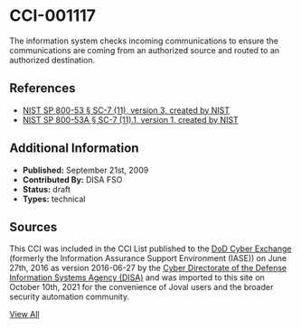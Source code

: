 # CCI-001117

The information system checks incoming communications to ensure the communications are coming from an authorized source and routed to an authorized destination.

## References ##

* [NIST SP 800-53 § SC-7 (11), version 3, created by NIST](http://csrc.nist.gov/publications/PubsSPs.html)
* [NIST SP 800-53A § SC-7 (11).1, version 1, created by NIST](http://csrc.nist.gov/publications/PubsSPs.html)


## Additional Information ##

* **Published:** September 21st, 2009
* **Contributed By:** DISA FSO
* **Status:** draft
* **Types:** technical

## Sources ##

This CCI was included in the CCI List published to the [DoD Cyber Exchange](https://public.cyber.mil/stigs/cci/)
(formerly the Information Assurance Support Environment (IASE)) on June 27th, 2016 as version
2016-06-27 by the [Cyber Directorate of the Defense Information Systems Agency (DISA)](https://public.cyber.mil/about-cyber/)
and was imported to this site on October 10th, 2021 for the convenience of Joval users and the broader
security automation community.

[View All](../README.md)
